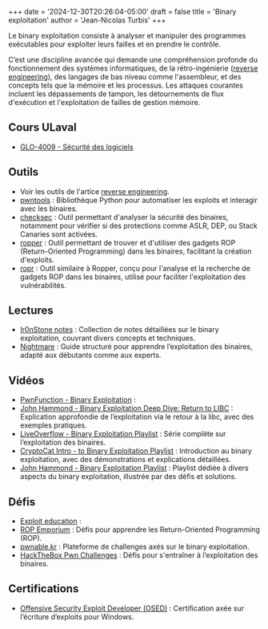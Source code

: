 +++
date = '2024-12-30T20:26:04-05:00'
draft = false
title = 'Binary exploitation'
author = 'Jean-Nicolas Turbis'
+++

Le binary exploitation consiste à analyser et manipuler des programmes exécutables pour exploiter leurs failles et en prendre le contrôle. <!--more-->

C’est une discipline avancée qui demande une compréhension profonde du fonctionnement des systèmes informatiques, de la rétro-ingénierie ([reverse engineering](/posts/reverse_engineering/)), des langages de bas niveau comme l'assembleur, et des concepts tels que la mémoire et les processus. Les attaques courantes incluent les dépassements de tampon, les détournements de flux d'exécution et l'exploitation de failles de gestion mémoire.

## Cours ULaval
- [GLO-4009 - Sécurité des logiciels](https://www.ulaval.ca/etudes/cours/glo-4009-securite-des-logiciels)

## Outils
- Voir les outils de l'artice [reverse engineering](/posts/reverse_engineering/).
- [pwntools](http://pwntools.com/) : Bibliothèque Python pour automatiser les exploits et interagir avec les binaires.
- [checksec](https://github.com/slimm609/checksec) : Outil permettant d'analyser la sécurité des binaires, notamment pour vérifier si des protections comme ASLR, DEP, ou Stack Canaries sont activées.
- [ropper](https://github.com/sashs/Ropper) : Outil permettant de trouver et d'utiliser des gadgets ROP (Return-Oriented Programming) dans les binaires, facilitant la création d'exploits.
- [ropr](https://github.com/Ben-Lichtman/ropr) : Outil similaire à Ropper, conçu pour l'analyse et la recherche de gadgets ROP dans les binaires, utilisé pour faciliter l'exploitation des vulnérabilités.

## Lectures
- [Ir0nStone notes](https://ir0nstone.gitbook.io/notes/binexp/) : Collection de notes détaillées sur le binary exploitation, couvrant divers concepts et techniques.
- [Nightmare](https://guyinatuxedo.github.io/index.html) : Guide structuré pour apprendre l’exploitation des binaires, adapté aux débutants comme aux experts.

## Vidéos
- [PwnFunction - Binary Exploitation](https://www.youtube.com/playlist?list=PLI_rLWXMqpSkAYfar0HRA7lykydwmRY_2) : 
- [John Hammond - Binary Exploitation Deep Dive: Return to LIBC](https://www.youtube.com/watch?v=tMN5N5oid2c) : Explication approfondie de l’exploitation via le retour à la libc, avec des exemples pratiques.
- [LiveOverflow - Binary Exploitation Playlist](https://www.youtube.com/playlist?list=PLhixgUqwRTjxglIswKp9mpkfPNfHkzyeN) : Série complète sur l’exploitation des binaires.
- [CryptoCat Intro - to Binary Exploitation Playlist](https://www.youtube.com/playlist?list=PLHUKi1UlEgOIc07Rfk2Jgb5fZbxDPec94) : Introduction au binary exploitation, avec des démonstrations et explications détaillées.
- [John Hammond - Binary Exploitation Playlist](https://www.youtube.com/playlist?list=PL1H1sBF1VAKVg451vJ-rx0y_ZuQMHPamH) : Playlist dédiée à divers aspects du binary exploitation, illustrée par des défis et solutions.

## Défis
- [Exploit education](https://exploit.education/) : 
- [ROP Emporium](https://ropemporium.com/) : Défis pour apprendre les Return-Oriented Programming (ROP).
- [pwnable.kr](https://pwnable.kr/) : Plateforme de challenges axés sur le binary exploitation.
- [HackTheBox Pwn Challenges](https://app.hackthebox.com/challenges?category=4&sort_type=asc) : Défis pour s'entraîner à l’exploitation des binaires.

## Certifications
- [Offensive Security Exploit Developer (OSED)](https://www.offsec.com/courses/exp-301/) : Certification axée sur l’écriture d’exploits pour Windows.